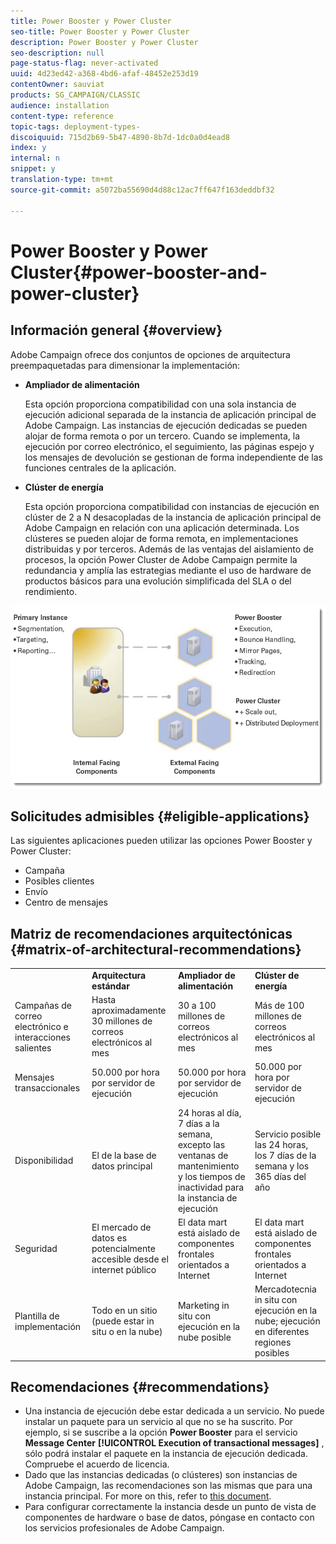 ```yaml
---
title: Power Booster y Power Cluster
seo-title: Power Booster y Power Cluster
description: Power Booster y Power Cluster
seo-description: null
page-status-flag: never-activated
uuid: 4d23ed42-a368-4bd6-afaf-48452e253d19
contentOwner: sauviat
products: SG_CAMPAIGN/CLASSIC
audience: installation
content-type: reference
topic-tags: deployment-types-
discoiquuid: 715d2b69-5b47-4890-8b7d-1dc0a0d4ead8
index: y
internal: n
snippet: y
translation-type: tm+mt
source-git-commit: a5072ba55690d4d88c12ac7ff647f163deddbf32

---
```



# Power Booster y Power Cluster{#power-booster-and-power-cluster}

## Información general {#overview}

Adobe Campaign ofrece dos conjuntos de opciones de arquitectura preempaquetadas para dimensionar la implementación:

* **Ampliador de alimentación**

   Esta opción proporciona compatibilidad con una sola instancia de ejecución adicional separada de la instancia de aplicación principal de Adobe Campaign. Las instancias de ejecución dedicadas se pueden alojar de forma remota o por un tercero. Cuando se implementa, la ejecución por correo electrónico, el seguimiento, las páginas espejo y los mensajes de devolución se gestionan de forma independiente de las funciones centrales de la aplicación.

* **Clúster de energía**

   Esta opción proporciona compatibilidad con instancias de ejecución en clúster de 2 a N desacopladas de la instancia de aplicación principal de Adobe Campaign en relación con una aplicación determinada. Los clústeres se pueden alojar de forma remota, en implementaciones distribuidas y por terceros. Además de las ventajas del aislamiento de procesos, la opción Power Cluster de Adobe Campaign permite la redundancia y amplía las estrategias mediante el uso de hardware de productos básicos para una evolución simplificada del SLA o del rendimiento.

![](assets/architectural_options_diagram.png)

## Solicitudes admisibles {#eligible-applications}

Las siguientes aplicaciones pueden utilizar las opciones Power Booster y Power Cluster:

* Campaña
* Posibles clientes
* Envío
* Centro de mensajes

## Matriz de recomendaciones arquitectónicas {#matrix-of-architectural-recommendations}

<table> 
 <tbody> 
  <tr> 
   <td> </td> 
   <td> <strong>Arquitectura estándar</strong><br /> </td> 
   <td> <strong>Ampliador de alimentación</strong><br /> </td> 
   <td> <strong>Clúster de energía</strong><br /> </td> 
  </tr> 
  <tr> 
   <td> Campañas de correo electrónico e interacciones salientes<br /> </td> 
   <td> Hasta aproximadamente 30 millones de correos electrónicos al mes<br /> </td> 
   <td> 30 a 100 millones de correos electrónicos al mes<br /> </td> 
   <td> Más de 100 millones de correos electrónicos al mes<br /> </td> 
  </tr> 
  <tr> 
   <td> Mensajes transaccionales<br /> </td> 
   <td> 50.000 por hora por servidor de ejecución<br /> </td> 
   <td> 50.000 por hora por servidor de ejecución<br /> </td> 
   <td> 50.000 por hora por servidor de ejecución<br /> </td> 
  </tr> 
  <tr> 
   <td> Disponibilidad<br /> </td> 
   <td> El de la base de datos principal<br /> </td> 
   <td> 24 horas al día, 7 días a la semana, excepto las ventanas de mantenimiento y los tiempos de inactividad para la instancia de ejecución<br /> </td> 
   <td> Servicio posible las 24 horas, los 7 días de la semana y los 365 días del año<br /> </td> 
  </tr> 
  <tr> 
   <td> Seguridad<br /> </td> 
   <td> El mercado de datos es potencialmente accesible desde el internet público<br /> </td> 
   <td> El data mart está aislado de componentes frontales orientados a Internet<br /> </td> 
   <td> El data mart está aislado de componentes frontales orientados a Internet<br /> </td> 
  </tr> 
  <tr> 
   <td> Plantilla de implementación<br /> </td> 
   <td> Todo en un sitio (puede estar in situ o en la nube)<br /> </td> 
   <td> Marketing in situ con ejecución en la nube posible<br /> </td> 
   <td> Mercadotecnia in situ con ejecución en la nube; ejecución en diferentes regiones posibles<br /> </td> 
  </tr> 
 </tbody> 
</table>

## Recomendaciones {#recommendations}

* Una instancia de ejecución debe estar dedicada a un servicio. No puede instalar un paquete para un servicio al que no se ha suscrito. Por ejemplo, si se suscribe a la opción **Power Booster** para el servicio **Message Center** **[!UICONTROL Execution of transactional messages]** , sólo podrá instalar el paquete en la instancia de ejecución dedicada. Compruebe el acuerdo de licencia.
* Dado que las instancias dedicadas (o clústeres) son instancias de Adobe Campaign, las recomendaciones son las mismas que para una instancia principal. For more on this, refer to [this document](../../production/using/foreword.md).
* Para configurar correctamente la instancia desde un punto de vista de componentes de hardware o base de datos, póngase en contacto con los servicios profesionales de Adobe Campaign.

